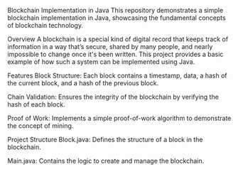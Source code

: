 Blockchain Implementation in Java
This repository demonstrates a simple blockchain implementation in Java, showcasing the fundamental concepts of blockchain technology.

Overview
A blockchain is a special kind of digital record that keeps track of information in a way that’s secure, shared by many people, and nearly impossible to change once it's been written. This project provides a basic example of how such a system can be implemented using Java.

Features
Block Structure: Each block contains a timestamp, data, a hash of the current block, and a hash of the previous block.

Chain Validation: Ensures the integrity of the blockchain by verifying the hash of each block.

Proof of Work: Implements a simple proof-of-work algorithm to demonstrate the concept of mining.

Project Structure
Block.java: Defines the structure of a block in the blockchain.

Main.java: Contains the logic to create and manage the blockchain.
